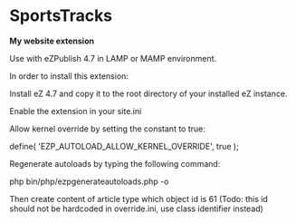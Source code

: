 SportsTracks
======

**My website extension**

Use with eZPublish 4.7 in LAMP or MAMP environment.

In order to install this extension:
 
Install eZ 4.7 and copy it to the root directory of your installed eZ instance.

Enable the extension in your site.ini

Allow kernel override by setting the constant to true:

define( 'EZP_AUTOLOAD_ALLOW_KERNEL_OVERRIDE', true );

Regenerate autoloads by typing the following command:

php bin/php/ezpgenerateautoloads.php -o

Then create content of article type which object id is 61 (Todo: this id should not be hardcoded in override.ini, use class identifier instead)
